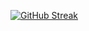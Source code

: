 [![GitHub Streak](https://github-readme-streak-stats.herokuapp.com/?user=Hagane31&theme=dark)](https://git.io/streak-stats)
